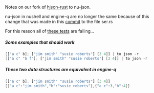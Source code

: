 

Notes on our fork of [hjson-rust](https://github.com/hjson/hjson-rust)
to nu-json.

nu-json in nushell and engine-q are no longer the same
because of this change that was made in this
[commit](https://github.com/nushell/engine-q/commit/624edce4f75f9ce01587fe29e21d8e823371ec77) to the file ser.rs

For this reason all of [these tests](https://github.com/nushell/nushell/blob/main/crates/nu-json/tests/main.rs) are failing...

##### Some examples that should work

```rust
[["a c" b]; ["jim smith" "susie roberts"] [3 4]] | to json -r
[["a c" "b f"]; ["jim smith" "susie roberts"] [3 4]] | to json -r
```

##### These two data structures are equivalent in engine-q

```rust
[["a c" b]; ["jim smith" "susie roberts"] [3 4]]
[{"a c":"jim smith","b":"susie roberts"},{"a c":3,"b":4}]
```
